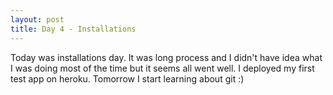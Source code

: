 ```yaml
---
layout: post
title: Day 4 - Installations
---
```

Today was installations day. It was long process and I didn't have idea what I was doing most of the time but it seems all went well. I deployed my first test app on heroku. Tomorrow I start learning about git :)

